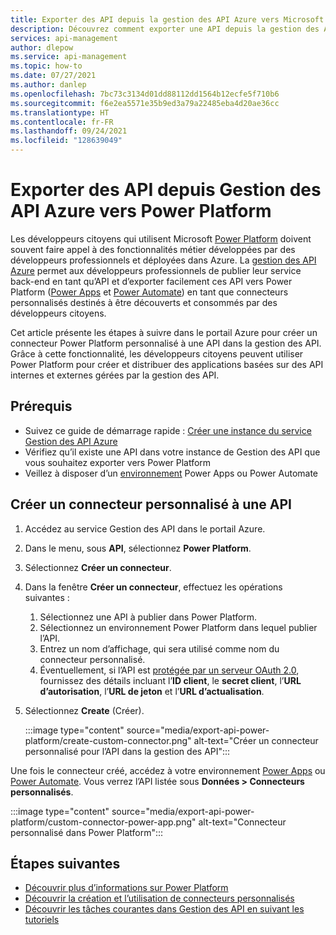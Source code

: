 ```yaml
---
title: Exporter des API depuis la gestion des API Azure vers Microsoft Power Platform | Microsoft Docs
description: Découvrez comment exporter une API depuis la gestion des API en tant que connecteur personnalisé vers Power Apps et Power Automate dans Microsoft Power Platform.
services: api-management
author: dlepow
ms.service: api-management
ms.topic: how-to
ms.date: 07/27/2021
ms.author: danlep
ms.openlocfilehash: 7bc73c3134d01dd88112dd1564b12ecfe5f710b6
ms.sourcegitcommit: f6e2ea5571e35b9ed3a79a22485eba4d20ae36cc
ms.translationtype: HT
ms.contentlocale: fr-FR
ms.lasthandoff: 09/24/2021
ms.locfileid: "128639049"
---
```

# <a name="export-apis-from-azure-api-management-to-the-power-platform"></a>Exporter des API depuis Gestion des API Azure vers Power Platform 

Les développeurs citoyens qui utilisent Microsoft [Power Platform](https://powerplatform.microsoft.com) doivent souvent faire appel à des fonctionnalités métier développées par des développeurs professionnels et déployées dans Azure. La [gestion des API Azure](https://aka.ms/apimrocks) permet aux développeurs professionnels de publier leur service back-end en tant qu’API et d’exporter facilement ces API vers Power Platform ([Power Apps](/powerapps/powerapps-overview) et [Power Automate](/power-automate/getting-started)) en tant que connecteurs personnalisés destinés à être découverts et consommés par des développeurs citoyens. 

Cet article présente les étapes à suivre dans le portail Azure pour créer un connecteur Power Platform personnalisé à une API dans la gestion des API. Grâce à cette fonctionnalité, les développeurs citoyens peuvent utiliser Power Platform pour créer et distribuer des applications basées sur des API internes et externes gérées par la gestion des API.

## <a name="prerequisites"></a>Prérequis

+ Suivez ce guide de démarrage rapide : [Créer une instance du service Gestion des API Azure](get-started-create-service-instance.md)
+ Vérifiez qu’il existe une API dans votre instance de Gestion des API que vous souhaitez exporter vers Power Platform
+ Veillez à disposer d’un [environnement](/powerapps/powerapps-overview#power-apps-for-admins) Power Apps ou Power Automate 

## <a name="create-a-custom-connector-to-an-api"></a>Créer un connecteur personnalisé à une API

1. Accédez au service Gestion des API dans le portail Azure.
1. Dans le menu, sous **API**, sélectionnez **Power Platform**.
1. Sélectionnez **Créer un connecteur**.
1. Dans la fenêtre **Créer un connecteur**, effectuez les opérations suivantes :
    1. Sélectionnez une API à publier dans Power Platform.
    1. Sélectionnez un environnement Power Platform dans lequel publier l’API. 
    1. Entrez un nom d’affichage, qui sera utilisé comme nom du connecteur personnalisé.  
    1. Éventuellement, si l’API est [protégée par un serveur OAuth 2.0](api-management-howto-protect-backend-with-aad.md), fournissez des détails incluant l’**ID client**, le **secret client**, l’**URL d’autorisation**, l’**URL de jeton** et l’**URL d’actualisation**.  
1. Sélectionnez **Create** (Créer). 

    :::image type="content" source="media/export-api-power-platform/create-custom-connector.png" alt-text="Créer un connecteur personnalisé pour l’API dans la gestion des API":::

Une fois le connecteur créé, accédez à votre environnement [Power Apps](https://make.powerapps.com) ou [Power Automate](https://flow.microsoft.com). Vous verrez l’API listée sous **Données > Connecteurs personnalisés**.

:::image type="content" source="media/export-api-power-platform/custom-connector-power-app.png" alt-text="Connecteur personnalisé dans Power Platform":::

## <a name="next-steps"></a>Étapes suivantes

* [Découvrir plus d’informations sur Power Platform](https://powerplatform.microsoft.com/)
* [Découvrir la création et l’utilisation de connecteurs personnalisés](/connectors/custom-connectors/)
* [Découvrir les tâches courantes dans Gestion des API en suivant les tutoriels](./import-and-publish.md)
